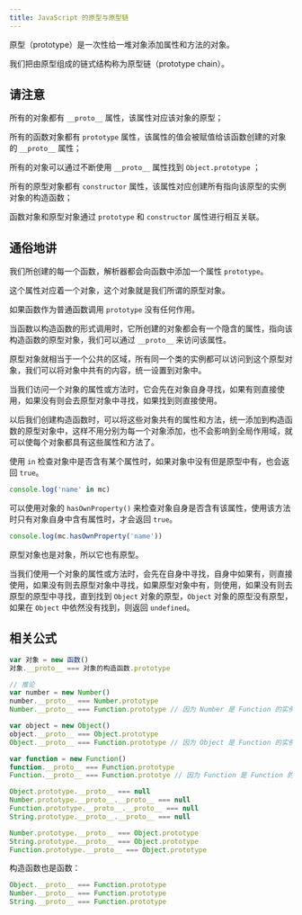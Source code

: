 ```yaml
---
title: JavaScript 的原型与原型链
---
```


原型（prototype）是一次性给一堆对象添加属性和方法的对象。

我们把由原型组成的链式结构称为原型链（prototype chain）。

## 请注意

所有的对象都有 `__proto__` 属性，该属性对应该对象的原型；

所有的函数对象都有 `prototype` 属性，该属性的值会被赋值给该函数创建的对象的 `__proto__` 属性；

所有的对象可以通过不断使用 `__proto__` 属性找到 `Object.prototype` ；

所有的原型对象都有 `constructor` 属性，该属性对应创建所有指向该原型的实例对象的构造函数；

函数对象和原型对象通过 `prototype` 和 `constructor` 属性进行相互关联。

## 通俗地讲

我们所创建的每一个函数，解析器都会向函数中添加一个属性 `prototype`。

这个属性对应着一个对象，这个对象就是我们所谓的原型对象。

如果函数作为普通函数调用 `prototype` 没有任何作用。

当函数以构造函数的形式调用时，它所创建的对象都会有一个隐含的属性，指向该构造函数的原型对象，我们可以通过 `__proto__` 来访问该属性。

原型对象就相当于一个公共的区域，所有同一个类的实例都可以访问到这个原型对象，我们可以将对象中共有的内容，统一设置到对象中。

当我们访问一个对象的属性或方法时，它会先在对象自身寻找，如果有则直接使用，如果没有则会去原型对象中寻找，如果找到则直接使用。

以后我们创建构造函数时，可以将这些对象共有的属性和方法，统一添加到构造函数的原型对象中，这样不用分别为每一个对象添加，也不会影响到全局作用域，就可以使每个对象都具有这些属性和方法了。

使用 `in` 检查对象中是否含有某个属性时，如果对象中没有但是原型中有，也会返回 `true`。

```javascript
console.log('name' in mc)
```

可以使用对象的 `hasOwnProperty()` 来检查对象自身是否含有该属性，使用该方法时只有对象自身中含有属性时，才会返回 `true`。

```javascript
console.log(mc.hasOwnProperty('name'))
```

原型对象也是对象，所以它也有原型。

当我们使用一个对象的属性或方法时，会先在自身中寻找，自身中如果有，则直接使用，如果没有则去原型对象中寻找，如果原型对象中有，则使用，如果没有则去原型的原型中寻找，直到找到 `Object` 对象的原型，`Object` 对象的原型没有原型，如果在 `Object` 中依然没有找到，则返回 `undefined`。

## 相关公式

```javascript
var 对象 = new 函数()
对象.__proto__ === 对象的构造函数.prototype

// 推论
var number = new Number()
number.__proto__ === Number.prototype
Number.__proto__ === Function.prototype // 因为 Number 是 Function 的实例

var object = new Object()
object.__proto__ === Object.prototype
Object.__proto__ === Function.prototype // 因为 Object 是 Function 的实例

var function = new Function()
function.__proto__ === Function.prototype
Function.__proto__ === Function.prototye // 因为 Function 是 Function 的实例！
```

```javascript
Object.prototype.__proto__ === null
Number.prototype.__proto__.__proto__ === null
Function.prototype.__proto__.__proto__ === null
String.prototype.__proto__.__proto__ === null
```

```javascript
Number.prototype.__proto__ === Object.prototype
String.prototype.__proto__ === Object.prototype
Function.prototype.__proto__ === Object.prototype
```

构造函数也是函数：

```javascript
Object.__proto__ === Function.prototype 
Number.__proto__ === Function.prototype 
String.__proto__ === Function.prototype 
```